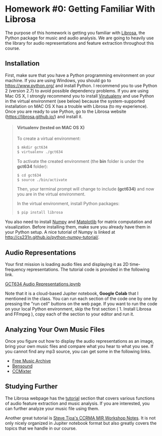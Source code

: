 # Homework #0: Getting Familiar With Librosa

The purpose of this homework is getting you familiar with [Librosa](https://librosa.github.io/), the Python package for music and audio analysis. We are going to heavily use the library for audio representations and feature extraction throughout this course.  


## Installation 
First, make sure that you have a Python programming environment on your machine. If you are using Windows, you should go to https://www.python.org/ and install Python. I recommend you to use Python 2 (version 2.7) to avoid possible dependency problems. If you are using Mac OS X, I strongly recommend you to install [Virutualenv](https://virtualenv.pypa.io/en/stable/) and use Python in the virtual environment (see below) because the system-supported installation on MAC OS X has a trouble with Librosa (to my experience).  Once you are ready to use Python, go to the Librosa website (https://librosa.github.io/) and install it. 

>#### Virtualenv  (tested on MAC OS X)
>
>To create a virtual environment: 
>```sh
>$ mkdir gct634
>$ virtualenv ./gct634
>```
>To activate the created environment (the **bin** folder is under the **gct634** folder): 
>```sh
>$ cd gct634
>$ source ./bin/activate
>```
>Then, your terminal prompt will change to include **(gct634)** and now you are in the virtual environment.
>
>In the virtual environment, install Python packages:
>```sh
>$ pip install librosa
>```

You also need to install [Numpy](http://www.numpy.org/) and [Matplotlib](https://matplotlib.org/) for matrix computation and visualization. Before installing them, make sure you already have them in your Python setup.  A nice tutorial of Numpy is linked at 
http://cs231n.github.io/python-numpy-tutorial/.  


## Audio Representations
Your first mission is loading audio files and displaying it  as 2D time-frequency representations.  The tutorial code is provided in the following link.

[GCT634 Audio Representations.ipynb](https://drive.google.com/file/d/1ZqB1u5YAVLWVLyRGdeHeM40RVahN9FLJ/view?usp=sharing)

Note that it is a cloud-based Jupiter notebook, **Google Colab** that I mentioned in the class.  You can run each section of the code one by one by pressing the "run cell" buttons on the web page. If you want to run the code on your local Python environment, skip the first section ( 1. Install Librosa and FFmpeg ), copy each of the section to your editor and run it. 


## Analyzing Your Own Music Files
Once you figure out how to display the audio representations as an image, bring your own music files and compare what you hear to what you see.  If you cannot find any mp3 source, you can get some in the following links. 

* [Free Music Archive](http://freemusicarchive.org/)
* [Bensound]( https://www.bensound.com)
* [CCMixter](http://ccmixter.org/view/media/home)


## Studying Further
The Librosa webpage has the [tutorial](http://librosa.github.io/librosa/tutorial.html) section that covers various functions of audio feature extraction and music analysis. If you are interested, you can further analyze your music file using them.  

Another great tutorial is [Steve Tjoa's CCRMA MIR Workshop Notes](https://musicinformationretrieval.com/). It is not only nicely organized in Jupiter notebook format but also greatly covers the topics that we handle in our course. 

